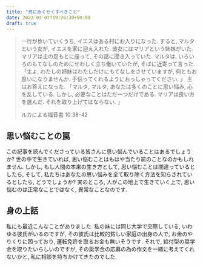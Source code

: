 ```yaml
---
title: "真にあくせくすべきこと"
date: 2023-03-07T19:26:39+09:00
draft: true
---
```


> 一行が歩いていくうち, イエスはある村にお入りになった.
> すると, マルタという女が, イエスを家に迎え入れた. 
> 彼女にはマリアという姉妹がいた. マリアは主の足もとに座って,
> その話に聞き入っていた. マルタは, いろいろのもてなしのためにせわしく立ち働いていたが, 
> そばに近寄って言った. 「主よ, わたしの姉妹はわたしだけにもてなしをさせていますが,
> 何ともお思いになりませんか. 手伝ってくれるようにおっしゃってください. 」
> 主はお答えになった. 「マルタ, マルタ, あなたは多くのことに思い悩み, 心を乱している. 
> しかし, 必要なことはただ一つだけである. マリアは良い方を選んだ. それを取り上げてはならない. 」
>
> ルカによる福音書 10:38-42

## 思い悩むことの罠
この記事を読んでくださっている皆さんに思い悩んでいることはあるでしょうか?
世の中で生きていれば, 思い悩むことはもはや当たり前のことなのかもしれません.
しかし, もし人間の本来の生き方として, 思い悩むことは間違っているとしたら, 
そして, 私たちはあなたの思い悩みを全て取り除く方法を知らされているとしたら, どうでしょうか?
実のところ, 人がこの地上で生きていく上で, 思い悩むのは正常なことではなく, 異常なことなのです.

## 身の上話
私にも最近こんなことがありました. 私の妹には同じ大学で交際している, いわゆる彼氏がいるのですが,
その彼氏は比較的貧しい家庭の出身の人で, お金のやりくりに困っており, 運転免許を取るお金も無いそうです.
それで, 給付型の奨学金を取りたいらしいのですが, その奨学金の応募の為の作文を一緒に考えてくれないかと,
私に相談を持ちかけてきたのでした.
